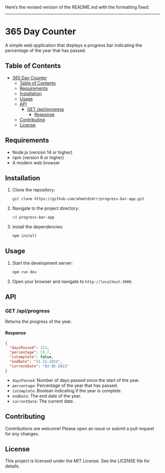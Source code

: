 Here’s the revised version of the README.md with the formatting fixed:

---

# 365 Day Counter

A simple web application that displays a progress bar indicating the percentage of the year that has passed.

## Table of Contents

- [365 Day Counter](#365-day-counter)
  - [Table of Contents](#table-of-contents)
  - [Requirements](#requirements)
  - [Installation](#installation)
  - [Usage](#usage)
  - [API](#api)
    - [GET /api/progress](#get-apiprogress)
      - [Response](#response)
  - [Contributing](#contributing)
  - [License](#license)

## Requirements

- Node.js (version 14 or higher)
- npm (version 6 or higher)
- A modern web browser

## Installation

1. Clone the repository:
    ```sh
    git clone https://github.com/ahmetdzdrr/progress-bar-app.git
    ```
2. Navigate to the project directory:
    ```sh
    cd progress-bar-app
    ```
3. Install the dependencies:
    ```sh
    npm install
    ```

## Usage

1. Start the development server:
    ```sh
    npm run dev
    ```
2. Open your browser and navigate to `http://localhost:3000`.

## API

### GET /api/progress

Returns the progress of the year.

#### Response

```json
{
  "daysPassed": 123,
  "percentage": 33.7,
  "isComplete": false,
  "endDate": "31-12-2023",
  "currentDate": "03-05-2023"
}
```

- `daysPassed`: Number of days passed since the start of the year.
- `percentage`: Percentage of the year that has passed.
- `isComplete`: Boolean indicating if the year is complete.
- `endDate`: The end date of the year.
- `currentDate`: The current date.

## Contributing

Contributions are welcome! Please open an issue or submit a pull request for any changes.

## License

This project is licensed under the MIT License. See the LICENSE file for details.